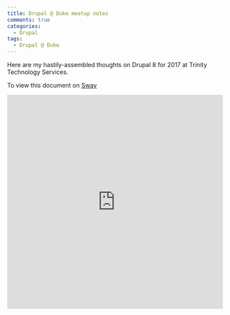 ```yaml
---
title: Drupal @ Duke meetup notes
comments: true
categories:
  - Drupal
tags:
  - Drupal @ Duke
---
```


Here are my hastily-assembled thoughts on Drupal 8 for 2017 at Trinity Technology Services.

To view this document on [Sway](https://sway.com/thDd10XgSCzLMAlr)

<iframe width="760px" height="500px" src="https://sway.com/s/thDd10XgSCzLMAlr/embed" frameborder="0" marginwidth="0" marginheight="0" scrolling="no" style="border: none; max-width:100%; max-height:100vh" allowfullscreen webkitallowfullscreen mozallowfullscreen msallowfullscreen></iframe>
